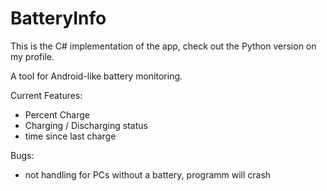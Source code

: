 # BatteryInfo

This is the C# implementation of the app, check out the Python version on my profile.

A tool for Android-like battery monitoring.

Current Features:
  - Percent Charge
  - Charging / Discharging status
  - time since last charge 
  
Bugs:
  - not handling for PCs without a battery, programm will crash

